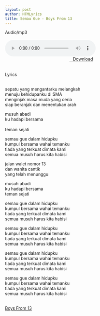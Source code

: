 ```yaml
---
layout: post
author: HTMLyrics
title: Semau Gue - Boys From 13
---
```


<div class="htl">Audio/mp3</div><br />

<audio class='js-player' style="--plyr-color-main: #212121;" controls>
<source src="https://drive.google.com/uc?authuser=0&id=1tukoFiKH1lxm8FccbivEkV0jhSOk3DFQ&export=download" type="audio/mp3">
</audio><br />

<center>
<a href="https://drive.google.com/uc?authuser=0&id=1tukoFiKH1lxm8FccbivEkV0jhSOk3DFQ&export=download" class="hbt"><i class="fa fa-chevron-down" aria-hidden="true"></i>&nbsp; &nbsp;Download</a>
</center><br />
<br />

<div class="htl">Lyrics</div><br />

sepatu yang mengantarku melangkah<br />
menuju kehidupanku di SMA<br />
menginjak masa muda yang ceria<br />
siap beranjak dan menentukan arah<br />

musuh abadi<br />
ku hadapi bersama<br /><br />
teman sejati<br />

semau gue dalam hidupku<br />
kumpul bersama wahai temanku<br />
tiada yang terkuat dimata kami<br />
semua musuh harus kita habisi<br />

jalan walet nomor 13<br />
dan wanita cantik<br />
yang telah menunggu<br />

musuh abadi<br />
ku hadapi bersama<br />
teman sejati<br />

semau gue dalam hidupku<br />
kumpul bersama wahai temanku<br />
tiada yang terkuat dimata kami<br />
semua musuh harus kita habisi<br />

semau gue dalam hidupku<br />
kumpul bersama wahai temanku<br />
tiada yang terkuat dimata kami<br />
semua musuh harus kita habisi<br />

semau gue dalam hidupku<br />
kumpul bersama wahai temanku<br />
tiada yang terkuat dimata kami<br />
semua musuh harus kita habisi<br />

semau gue dalam hidupku<br />
kumpul bersama wahai temanku<br />
tiada yang terkuat dimata kami<br />
semua musuh harus kita habisi<br />
<br />

<i class="fa fa-hashtag" aria-hidden="true"></i>
<a href="/artist/boysfrom13">Boys From 13</a>
